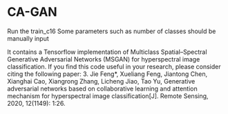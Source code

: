 # CA-GAN
Run the train_c16
Some parameters such as number of classes should be manually input

It contains a Tensorflow implementation of Multiclass Spatial–Spectral Generative Adversarial Networks (MSGAN) for hyperspectral image classification. If you find this code useful in your research, please consider citing the following paper:
3.	Jie Feng*, Xueliang Feng, Jiantong Chen, Xianghai Cao, Xiangrong Zhang, Licheng Jiao, Tao Yu, Generative adversarial networks based on collaborative learning and attention mechanism for hyperspectral image classification[J]. Remote Sensing, 2020, 12(1149): 1:26.
